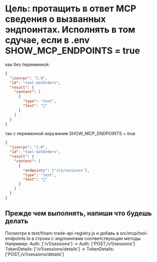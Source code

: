 # Цель: протащить в ответ MCP сведения о вызванных эндпоинтах. Исполнять в том сдучае, если в .env SHOW_MCP_ENDPOINTS = true
как без переменной:
```json
{
  "jsonrpc": "2.0",
  "id": "tool-GetOrders",
  "result": {
    "content": [
      {
        "type": "text",
        "text": "📝"
      }
    ]
  }
}
```

так с переменной окружения  SHOW_MCP_ENDPOINTS = true
```json
{
  "jsonrpc": "2.0",
  "id": "tool-GetOrders",
  "result": {
    "content": [
      {
        "endpoints": ["/v1/sessions"],
        "type": "text",
        "text": "📝"
      }
    ]
  }
}
```

Прежде чем выполнять, напиши что будешь делать
--------------------------------------------------------------------------------

Посмотри в test/finam-trade-api-registry.js и добавь в src/mcp/tool-endpoints.ts
в строки с эндпоинтами соответствующие методы.
Например:
Auth: ['/v1/sessions'] -> Auth: ['POST;/v1/sessions']
TokenDetails: ['/v1/sessions/details'] -> TokenDetails: ['POST;/v1/sessions/details']
